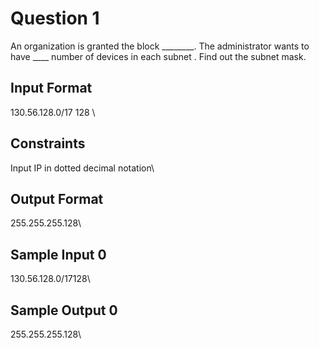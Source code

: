 # Question 1 
An organization is granted the block ________. The administrator wants to have ____ number of devices in each subnet . Find out the subnet mask.
 ## **Input Format** 
130.56.128.0/17 128 \
## **Constraints**
Input IP in dotted decimal notation\
## **Output Format**
255.255.255.128\
## **Sample Input 0**
130.56.128.0/17128\
## **Sample Output 0**
255.255.255.128\
